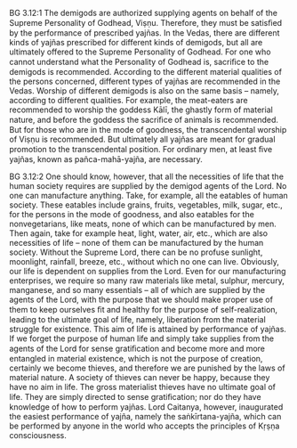 BG 3.12:1	The demigods are authorized supplying agents on behalf of the Supreme Personality of Godhead, Viṣṇu. Therefore, they must be satisﬁed by the performance of prescribed yajñas. In the Vedas, there are different kinds of yajñas prescribed for different kinds of demigods, but all are ultimately offered to the Supreme Personality of Godhead. For one who cannot understand what the Personality of Godhead is, sacriﬁce to the demigods is recommended. According to the different material qualities of the persons concerned, different types of yajñas are recommended in the Vedas. Worship of different demigods is also on the same basis – namely, according to different qualities. For example, the meat-eaters are recommended to worship the goddess Kālī, the ghastly form of material nature, and before the goddess the sacriﬁce of animals is recommended. But for those who are in the mode of goodness, the transcendental worship of Viṣṇu is recommended. But ultimately all yajñas are meant for gradual promotion to the transcendental position. For ordinary men, at least ﬁve yajñas, known as pañca-mahā-yajña, are necessary.

BG 3.12:2	One should know, however, that all the necessities of life that the human society requires are supplied by the demigod agents of the Lord. No one can manufacture anything. Take, for example, all the eatables of human society. These eatables include grains, fruits, vegetables, milk, sugar, etc., for the persons in the mode of goodness, and also eatables for the nonvegetarians, like meats, none of which can be manufactured by men. Then again, take for example heat, light, water, air, etc., which are also necessities of life – none of them can be manufactured by the human society. Without the Supreme Lord, there can be no profuse sunlight, moonlight, rainfall, breeze, etc., without which no one can live. Obviously, our life is dependent on supplies from the Lord. Even for our manufacturing enterprises, we require so many raw materials like metal, sulphur, mercury, manganese, and so many essentials – all of which are supplied by the agents of the Lord, with the purpose that we should make proper use of them to keep ourselves ﬁt and healthy for the purpose of self-realization, leading to the ultimate goal of life, namely, liberation from the material struggle for existence. This aim of life is attained by performance of yajñas. If we forget the purpose of human life and simply take supplies from the agents of the Lord for sense gratiﬁcation and become more and more entangled in material existence, which is not the purpose of creation, certainly we become thieves, and therefore we are punished by the laws of material nature. A society of thieves can never be happy, because they have no aim in life. The gross materialist thieves have no ultimate goal of life. They are simply directed to sense gratiﬁcation; nor do they have knowledge of how to perform yajñas. Lord Caitanya, however, inaugurated the easiest performance of yajña, namely the saṅkīrtana-yajña, which can be performed by anyone in the world who accepts the principles of Kṛṣṇa consciousness.